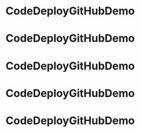 # CodeDeployGitHubDemo
# CodeDeployGitHubDemo
# CodeDeployGitHubDemo
# CodeDeployGitHubDemo
# CodeDeployGitHubDemo
